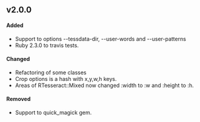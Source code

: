 ## v2.0.0

#### Added

* Support to options --tessdata-dir, --user-words and --user-patterns
* Ruby 2.3.0 to travis tests.

#### Changed

* Refactoring of some classes
* Crop options is a hash with x,y,w,h keys.
* Areas of RTesseract::Mixed now changed :width to :w and :height to :h.

#### Removed

* Support to quick_magick gem.
